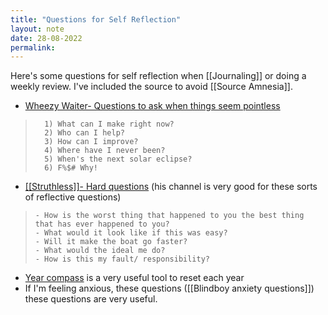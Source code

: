 ```yaml
---
title: "Questions for Self Reflection"
layout: note
date: 28-08-2022
permalink:
---
```


Here's some questions for self reflection when [[Journaling]] or doing a weekly review. I've included the source to avoid [[Source Amnesia]].

-   <a href="https://www.youtube.com/watch?v=wn6rI_0QiKc" >Wheezy Waiter- Questions to ask when things seem pointless</a>

>       1) What can I make right now?
>       2) Who can I help?
>       3) How can I improve?
>       4) Where have I never been?
>       5) When's the next solar eclipse?
>       6) F%$# Why!

-   <a href="https://www.youtube.com/watch?v=H8ih1_EkVOo" >[[Struthless]]- Hard questions</a> (his channel is very good for these sorts of reflective questions)

>     - How is the worst thing that happened to you the best thing that has ever happened to you?
>     - What would it look like if this was easy?
>     - Will it make the boat go faster?
>     - What would the ideal me do?
>     - How is this my fault/ responsibility?

-   <a href="https://yearcompass.com/" >Year compass</a> is a very useful tool to reset each year
-   If I'm feeling anxious, these questions ([[Blindboy anxiety questions]]) these questions are very useful.
